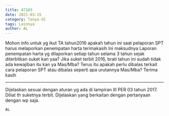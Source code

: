 ```yaml
---
title: 47103
date: 2021-03-15
category: Tanya-SC
tags: Lainnya
author: AL
---
```


Mohon info untuk yg ikut TA tahun2016 apakah tahun ini saat pelaporan SPT harus melaporkan penempatan harta terimakasih Ini maksudnya Laporan penempatan harta yg dilaporkan setiap tahun selama 3 tahun sejak diterbitkan suket kan yaa? Jika suket terbit 2016, brati tahun ini sudah tidak ada kewajiban itu kan ya Mas/Mba? Terus itu apakah perlu dibalas terkait cara pelaporan SPT atau dibalas seperti apa urutannya Mas/Mba? Terima kasih

---

Dijelaskan sesuai dengan aturan yg ada di lampiran III PER 03 tahun 2017. Diliat th suketnya terbit. Dijelaskan yang berkaitan dengan pertanyaan dengan wp saja.

`AL`
